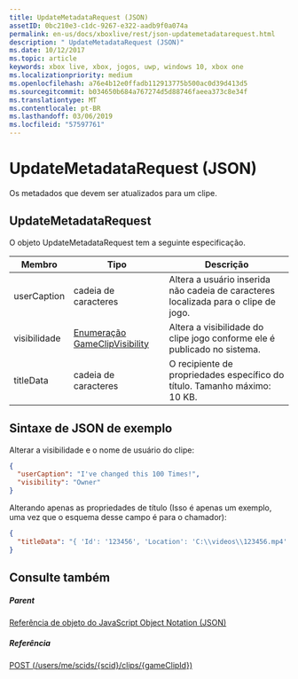 ```yaml
---
title: UpdateMetadataRequest (JSON)
assetID: 0bc210e3-c1dc-9267-e322-aadb9f0a074a
permalink: en-us/docs/xboxlive/rest/json-updatemetadatarequest.html
description: " UpdateMetadataRequest (JSON)"
ms.date: 10/12/2017
ms.topic: article
keywords: xbox live, xbox, jogos, uwp, windows 10, xbox one
ms.localizationpriority: medium
ms.openlocfilehash: a76e4b12e0ffadb112913775b500ac0d39d413d5
ms.sourcegitcommit: b034650b684a767274d5d88746faeea373c8e34f
ms.translationtype: MT
ms.contentlocale: pt-BR
ms.lasthandoff: 03/06/2019
ms.locfileid: "57597761"
---
```

# <a name="updatemetadatarequest-json"></a>UpdateMetadataRequest (JSON)
Os metadados que devem ser atualizados para um clipe. 
<a id="ID4EN"></a>

 
## <a name="updatemetadatarequest"></a>UpdateMetadataRequest
 
O objeto UpdateMetadataRequest tem a seguinte especificação.
 
| Membro| Tipo| Descrição| 
| --- | --- | --- | 
| userCaption| cadeia de caracteres| Altera a usuário inserida não cadeia de caracteres localizada para o clipe de jogo.| 
| visibilidade| [Enumeração GameClipVisibility](../enums/gvr-enum-gameclipvisibility.md)| Altera a visibilidade do clipe jogo conforme ele é publicado no sistema.| 
| titleData| cadeia de caracteres| O recipiente de propriedades específico do título. Tamanho máximo: 10 KB.| 
  
<a id="ID4EBC"></a>

 
## <a name="sample-json-syntax"></a>Sintaxe de JSON de exemplo
 
Alterar a visibilidade e o nome de usuário do clipe:
 

```json
{
  "userCaption": "I've changed this 100 Times!",
  "visibility": "Owner"
}

```

 
Alterando apenas as propriedades de título (Isso é apenas um exemplo, uma vez que o esquema desse campo é para o chamador):
 

```json
{
  "titleData": "{ 'Id': '123456', 'Location': 'C:\\videos\\123456.mp4' }"
}

```

  
<a id="ID4EQC"></a>

 
## <a name="see-also"></a>Consulte também
 
<a id="ID4ESC"></a>

 
##### <a name="parent"></a>Parent 

[Referência de objeto do JavaScript Object Notation (JSON)](atoc-xboxlivews-reference-json.md)

  
<a id="ID4E3C"></a>

 
##### <a name="reference"></a>Referência 

[POST (/users/me/scids/{scid}/clips/{gameClipId})](../uri/dvr/uri-usersmescidclipsgameclipidpost.md)

   